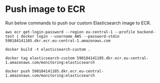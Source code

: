 # Push image to ECR
Run below commands to push our custom Elasticsearch image to ECR.
```
aws ecr get-login-password --region eu-central-1 --profile backend-test | docker login --username AWS --password-stdin 590184141105.dkr.ecr.eu-central-1.amazonaws.com
```

```
docker build -t elasticsearch-custom .
```

```
docker tag elasticsearch-custom 590184141105.dkr.ecr.eu-central-1.amazonaws.com/monitoring:elasticsearch
```

```
docker push 590184141105.dkr.ecr.eu-central-1.amazonaws.com/monitoring:elasticsearch
```